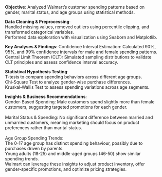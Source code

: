  **Objective**: Analyzed Walmart’s customer spending patterns based on gender, marital status, and age groups using statistical methods.</br>

**Data Cleaning & Preprocessing**:</br>
Handled missing values, removed outliers using percentile clipping, and transformed categorical variables.</br>
Performed data exploration with visualization using Seaborn and Matplotlib.</br>

**Key Analyses & Findings**:
Confidence Interval Estimation: Calculated 90%, 95%, and 99% confidence intervals for male and female spending patterns.</br>
Central Limit Theorem (CLT): Simulated sampling distributions to validate CLT principles and assess confidence interval accuracy.</br>

**Statistical Hypothesis Testing**:</br>
T-tests to compare spending behaviors across different age groups.</br>
Chi-Square Test to analyze gender-wise purchase differences.</br>
Kruskal-Wallis Test to assess spending variations across age segments.</br>

**Insights & Business Recommendations**:</br>
Gender-Based Spending: Male customers spend slightly more than female customers, suggesting targeted promotions for each gender.</br>
</br>
Marital Status & Spending: No significant difference between married and unmarried customers, meaning marketing should focus on product preferences rather than marital status.</br>
</br>
Age Group Spending Trends:</br>
The 0-17 age group has distinct spending behaviour, possibly due to purchases driven by parents.</br>
Young adults (18-25) and middle-aged groups (46-50) show similar spending trends.</br>
Walmart can leverage these insights to adjust product inventory, offer gender-specific promotions, and optimize pricing strategies.</br>
